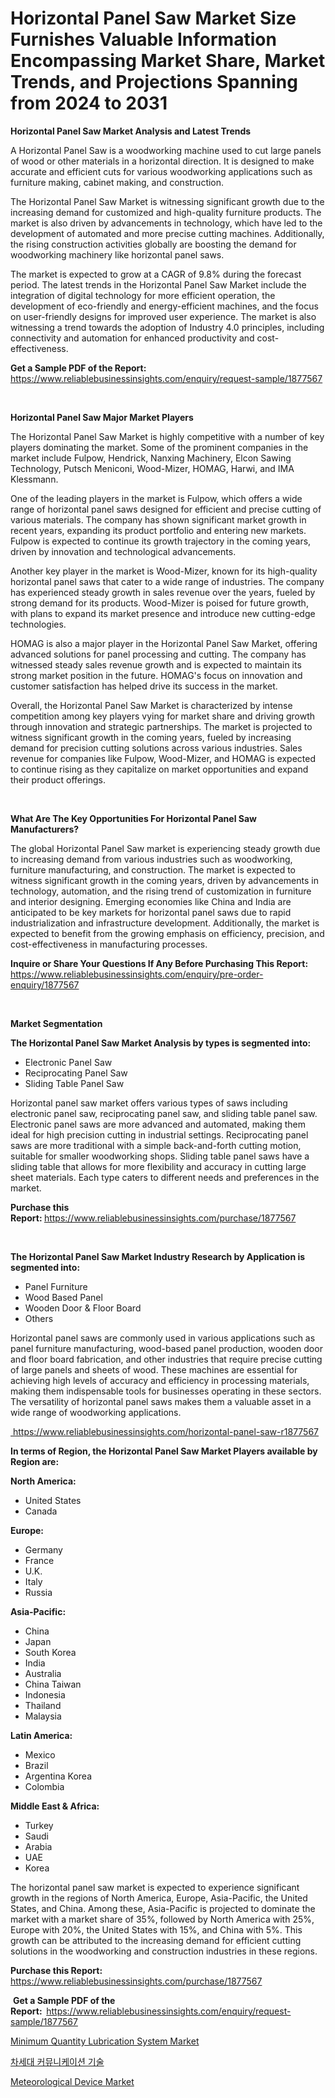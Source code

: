 <p><h1>Horizontal Panel Saw Market Size Furnishes Valuable Information Encompassing Market Share, Market Trends, and Projections Spanning from 2024 to 2031</h1></p><p><strong>Horizontal Panel Saw Market Analysis and Latest Trends</strong></p>
<p><p>A Horizontal Panel Saw is a woodworking machine used to cut large panels of wood or other materials in a horizontal direction. It is designed to make accurate and efficient cuts for various woodworking applications such as furniture making, cabinet making, and construction.</p><p>The Horizontal Panel Saw Market is witnessing significant growth due to the increasing demand for customized and high-quality furniture products. The market is also driven by advancements in technology, which have led to the development of automated and more precise cutting machines. Additionally, the rising construction activities globally are boosting the demand for woodworking machinery like horizontal panel saws.</p><p>The market is expected to grow at a CAGR of 9.8% during the forecast period. The latest trends in the Horizontal Panel Saw Market include the integration of digital technology for more efficient operation, the development of eco-friendly and energy-efficient machines, and the focus on user-friendly designs for improved user experience. The market is also witnessing a trend towards the adoption of Industry 4.0 principles, including connectivity and automation for enhanced productivity and cost-effectiveness.</p></p>
<p><strong>Get a Sample PDF of the Report:&nbsp;</strong> <a href="https://www.reliablebusinessinsights.com/enquiry/request-sample/1877567">https://www.reliablebusinessinsights.com/enquiry/request-sample/1877567</a></p>
<p>&nbsp;</p>
<p><strong>Horizontal Panel Saw Major Market Players</strong></p>
<p><p>The Horizontal Panel Saw Market is highly competitive with a number of key players dominating the market. Some of the prominent companies in the market include Fulpow, Hendrick, Nanxing Machinery, Elcon Sawing Technology, Putsch Meniconi, Wood-Mizer, HOMAG, Harwi, and IMA Klessmann.</p><p>One of the leading players in the market is Fulpow, which offers a wide range of horizontal panel saws designed for efficient and precise cutting of various materials. The company has shown significant market growth in recent years, expanding its product portfolio and entering new markets. Fulpow is expected to continue its growth trajectory in the coming years, driven by innovation and technological advancements.</p><p>Another key player in the market is Wood-Mizer, known for its high-quality horizontal panel saws that cater to a wide range of industries. The company has experienced steady growth in sales revenue over the years, fueled by strong demand for its products. Wood-Mizer is poised for future growth, with plans to expand its market presence and introduce new cutting-edge technologies.</p><p>HOMAG is also a major player in the Horizontal Panel Saw Market, offering advanced solutions for panel processing and cutting. The company has witnessed steady sales revenue growth and is expected to maintain its strong market position in the future. HOMAG's focus on innovation and customer satisfaction has helped drive its success in the market.</p><p>Overall, the Horizontal Panel Saw Market is characterized by intense competition among key players vying for market share and driving growth through innovation and strategic partnerships. The market is projected to witness significant growth in the coming years, fueled by increasing demand for precision cutting solutions across various industries. Sales revenue for companies like Fulpow, Wood-Mizer, and HOMAG is expected to continue rising as they capitalize on market opportunities and expand their product offerings.</p></p>
<p>&nbsp;</p>
<p><strong>What Are The Key Opportunities For Horizontal Panel Saw Manufacturers?</strong></p>
<p><p>The global Horizontal Panel Saw market is experiencing steady growth due to increasing demand from various industries such as woodworking, furniture manufacturing, and construction. The market is expected to witness significant growth in the coming years, driven by advancements in technology, automation, and the rising trend of customization in furniture and interior designing. Emerging economies like China and India are anticipated to be key markets for horizontal panel saws due to rapid industrialization and infrastructure development. Additionally, the market is expected to benefit from the growing emphasis on efficiency, precision, and cost-effectiveness in manufacturing processes.</p></p>
<p><strong>Inquire or Share Your Questions If Any Before Purchasing This Report:</strong> <a href="https://www.reliablebusinessinsights.com/enquiry/pre-order-enquiry/1877567">https://www.reliablebusinessinsights.com/enquiry/pre-order-enquiry/1877567</a></p>
<p>&nbsp;</p>
<p><strong>Market Segmentation</strong></p>
<p><strong>The Horizontal Panel Saw Market Analysis by types is segmented into:</strong></p>
<p><ul><li>Electronic Panel Saw</li><li>Reciprocating Panel Saw</li><li>Sliding Table Panel Saw</li></ul></p>
<p><p>Horizontal panel saw market offers various types of saws including electronic panel saw, reciprocating panel saw, and sliding table panel saw. Electronic panel saws are more advanced and automated, making them ideal for high precision cutting in industrial settings. Reciprocating panel saws are more traditional with a simple back-and-forth cutting motion, suitable for smaller woodworking shops. Sliding table panel saws have a sliding table that allows for more flexibility and accuracy in cutting large sheet materials. Each type caters to different needs and preferences in the market.</p></p>
<p><strong>Purchase this Report:&nbsp;</strong><a href="https://www.reliablebusinessinsights.com/purchase/1877567">https://www.reliablebusinessinsights.com/purchase/1877567</a></p>
<p>&nbsp;</p>
<p><strong>The Horizontal Panel Saw Market Industry Research by Application is segmented into:</strong></p>
<p><ul><li>Panel Furniture</li><li>Wood Based Panel</li><li>Wooden Door & Floor Board</li><li>Others</li></ul></p>
<p><p>Horizontal panel saws are commonly used in various applications such as panel furniture manufacturing, wood-based panel production, wooden door and floor board fabrication, and other industries that require precise cutting of large panels and sheets of wood. These machines are essential for achieving high levels of accuracy and efficiency in processing materials, making them indispensable tools for businesses operating in these sectors. The versatility of horizontal panel saws makes them a valuable asset in a wide range of woodworking applications.</p></p>
<p><a href="https://www.reliablebusinessinsights.com/horizontal-panel-saw-r1877567">&nbsp;https://www.reliablebusinessinsights.com/horizontal-panel-saw-r1877567</a></p>
<p><strong>In terms of Region, the Horizontal Panel Saw Market Players available by Region are:</strong></p>
<p>
    <p> <strong> North America: </strong>
        <ul>
            <li>United States</li>
            <li>Canada</li>
        </ul>
        </p> 
    <p> <strong> Europe: </strong>
        <ul>
            <li>Germany</li>
            <li>France</li>
            <li>U.K.</li>
            <li>Italy</li>
            <li>Russia</li>
        </ul>
        </p> 
    <p> <strong> Asia-Pacific: </strong>
        <ul>
            <li>China</li>
            <li>Japan</li>
            <li>South Korea</li>
            <li>India</li>
            <li>Australia</li>
            <li>China Taiwan</li>
            <li>Indonesia</li>
            <li>Thailand</li>
            <li>Malaysia</li>
        </ul>
        </p> 
    <p> <strong> Latin America: </strong>
        <ul>
            <li>Mexico</li>
            <li>Brazil</li>
            <li>Argentina Korea</li>
            <li>Colombia</li>
        </ul>
        </p> 
    <p> <strong> Middle East & Africa: </strong>
        <ul>
            <li>Turkey</li>
            <li>Saudi</li>
            <li>Arabia</li>
            <li>UAE</li>
            <li>Korea</li>
        </ul>
    </p>
    </p>
<p><p>The horizontal panel saw market is expected to experience significant growth in the regions of North America, Europe, Asia-Pacific, the United States, and China. Among these, Asia-Pacific is projected to dominate the market with a market share of 35%, followed by North America with 25%, Europe with 20%, the United States with 15%, and China with 5%. This growth can be attributed to the increasing demand for efficient cutting solutions in the woodworking and construction industries in these regions.</p></p>
<p><strong>Purchase this Report: </strong><a href="https://www.reliablebusinessinsights.com/purchase/1877567">https://www.reliablebusinessinsights.com/purchase/1877567</a></p>
<p>&nbsp;<strong>Get a Sample PDF of the Report:&nbsp;&nbsp;</strong><a href="https://www.reliablebusinessinsights.com/enquiry/request-sample/1877567">https://www.reliablebusinessinsights.com/enquiry/request-sample/1877567</a></p>
<p><strong></strong></p>
<p><p><a href="https://github.com/caicuccucga/Market-Research-Report-List-1/blob/main/minimum-quantity-lubrication-system-market.md">Minimum Quantity Lubrication System Market</a></p><p><a href="https://github.com/JosefaRice/Market-Research-Report-List-2/blob/main/607864469113.md">차세대 커뮤니케이션 기술</a></p><p><a href="https://github.com/qrkceaah30/Market-Research-Report-List-1/blob/main/meteorological-device-market.md">Meteorological Device Market</a></p></p>